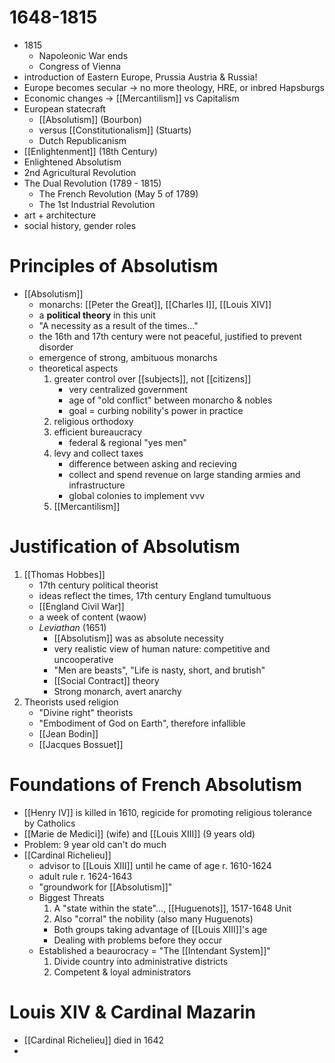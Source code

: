 # 1648-1815
- 1815
	- Napoleonic War ends
	- Congress of Vienna
- introduction of Eastern Europe, Prussia Austria & Russia!
- Europe becomes secular -> no more theology, HRE, or inbred Hapsburgs
- Economic changes -> [[Mercantilism]] vs Capitalism
- European statecraft
	- [[Absolutism]] (Bourbon)
	- versus [[Constitutionalism]] (Stuarts)
	- Dutch Republicanism
- [[Enlightenment]] (18th Century)
- Enlightened Absolutism
- 2nd Agricultural Revolution
- The Dual Revolution (1789 - 1815)
	- The French Revolution (May 5 of 1789)
	- The 1st Industrial Revolution
- art + architecture
- social history, gender roles
# Principles of Absolutism
- [[Absolutism]]
	- monarchs: [[Peter the Great]], [[Charles I]], [[Louis XIV]]
	- a **political theory** in this unit
	- "A necessity as a result of the times..."
	- the 16th and 17th century were not peaceful, justified to prevent disorder
	- emergence of strong, ambituous monarchs
	- theoretical aspects
		1. greater control over [[subjects]], not [[citizens]]
			- very centralized government
			- age of "old conflict" between monarcho & nobles 
			- goal = curbing nobility's power in practice
		2. religious orthodoxy
		3. efficient bureaucracy
			- federal & regional "yes men"
		4. levy and collect taxes
			- difference between asking and recieving
			- collect and spend revenue on large standing armies and infrastructure
			- global colonies to implement vvv
		5. [[Mercantilism]]
# Justification of Absolutism
1. [[Thomas Hobbes]]
	- 17th century political theorist
	- ideas reflect the times, 17th century England tumultuous
	- [[England Civil War]]
	- a week of content (waow)
	- *Leviathan* (1651)
		- [[Absolutism]] was as absolute necessity
		- very realistic view of human nature: competitive and uncooperative
		- "Men are beasts", "Life is nasty, short, and brutish"
		- [[Social Contract]] theory
		- Strong monarch, avert anarchy
2. Theorists used religion
	- "Divine right" theorists
	- "Embodiment of God on Earth", therefore infallible
	- [[Jean Bodin]]
	- [[Jacques Bossuet]]
# Foundations of French Absolutism
- [[Henry IV]] is killed in 1610, regicide for promoting religious tolerance by Catholics
- [[Marie de Medici]] (wife) and [[Louis XIII]] (9 years old)
- Problem: 9 year old can't do much
- [[Cardinal Richelieu]]
	- advisor to [[Louis XIII]] until he came of age r. 1610-1624
	- adult rule r. 1624-1643
	- "groundwork for [[Absolutism]]"
	- Biggest Threats
		1. A "state within the state"..., [[Huguenots]], 1517-1648 Unit
		2. Also "corral" the nobility (also many Huguenots)
		- Both groups taking advantage of [[Louis XIII]]'s age
		- Dealing with problems before they occur
	- Established a beaurocracy = "The [[Intendant System]]"
		1. Divide country into administrative districts
		2. Competent & loyal administrators
# Louis XIV & Cardinal Mazarin
- [[Cardinal Richelieu]] died in 1642
- 